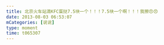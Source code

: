```yaml
---
title: 北京火车站滴KFC蛋挞7.5块一个！！！7.5块一个啊！！！我擦😠😠
date: 2013-08-03 06:53:07
mCategories: [说说]
type: moment
time: t065307
---
```


